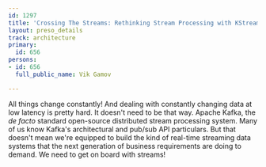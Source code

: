 ```yaml
---
id: 1297
title: 'Crossing The Streams: Rethinking Stream Processing with KStreams and KSQL'
layout: preso_details
track: architecture
primary:
  id: 656
persons:
- id: 656
  full_public_name: Vik Gamov

---
```

All things change constantly!
And dealing with constantly changing data at low latency is pretty hard.
It doesn't need to be that way. 
Apache Kafka, the _de facto_ standard open-source distributed stream processing system.
Many of us know Kafka's architectural and pub/sub API particulars.
But that doesn't mean we're equipped to build the kind of real-time streaming data systems that the next generation of business requirements are doing to demand.
We need to get on board with streams!